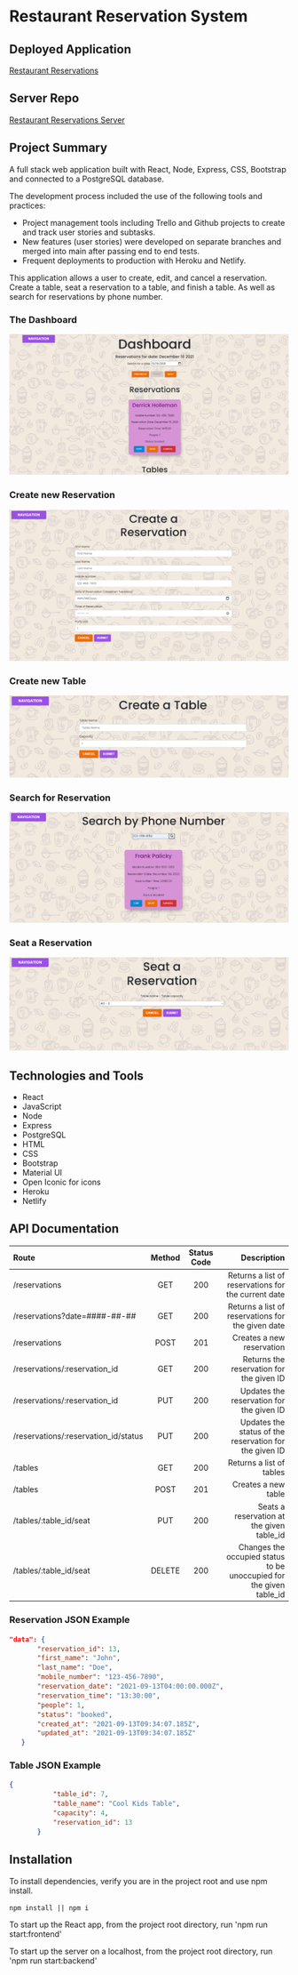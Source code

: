 # Restaurant Reservation System

## Deployed Application
[Restaurant Reservations](https://dh-restaurant-reservations.netlify.app)

## Server Repo 
[Restaurant Reservations Server](https://github.com/derrickholleman/restaurant-reservation-server)


## Project Summary
A full stack web application built with React, Node, Express, CSS, Bootstrap and connected to a PostgreSQL database.

The development process included the use of the following tools and practices:
* Project management tools including Trello and Github projects to create and track user stories and subtasks.
* New features (user stories) were developed on separate branches and merged into main after passing end to end tests.
* Frequent deployments to production with Heroku and Netlify.

This application allows a user to create, edit, and cancel a reservation. Create a table, seat a reservation to a table, and finish a table. As well as search for reservations by phone number.

### The Dashboard
![dashboard](src/images/dashboard.png)
### Create new Reservation
![create-a-reservation](src/images/create-a-reservation.png)
### Create new Table
![create-a-table](src/images/create-a-table.png)
### Search for Reservation
![search-for-reservation](src/images/search-by-phone-number.png)
### Seat a Reservation
![seat-a-reservation](src/images/seat-a-reservation.png)


## Technologies and Tools
* React
* JavaScript
* Node
* Express
* PostgreSQL
* HTML
* CSS
* Bootstrap
* Material UI
* Open Iconic for icons
* Heroku
* Netlify

## API Documentation

| Route       | Method      | Status Code | Description   |
| :---        |    :----:   |     :----:   |        ---:  |
| /reservations      | GET   | 200  | Returns a list of reservations for the current date |
| /reservations?date=####-##-##      | GET |  200    | Returns a list of reservations for the given date |
| /reservations      | POST  | 201    | Creates a new reservation |
| /reservations/:reservation_id      | GET  | 200     | Returns the reservation for the given ID |
| /reservations/:reservation_id      | PUT  | 200     | Updates the reservation for the given ID |
| /reservations/:reservation_id/status      | PUT  | 200     | Updates the status of the reservation for the given ID |
| /tables   | GET  | 200      | Returns a list of tables     |
| /tables   | POST  | 201      | Creates a new table     |
| /tables/:table_id/seat   | PUT | 200      | Seats a reservation at the given table_id     |
| /tables/:table_id/seat   | DELETE  | 200      | Changes the occupied status to be unoccupied for the given table_id     |


 ### Reservation JSON Example
 ```json
"data": {
        "reservation_id": 13,
        "first_name": "John",
        "last_name": "Doe",
        "mobile_number": "123-456-7890",
        "reservation_date": "2021-09-13T04:00:00.000Z",
        "reservation_time": "13:30:00",
        "people": 1,
        "status": "booked",
        "created_at": "2021-09-13T09:34:07.185Z",
        "updated_at": "2021-09-13T09:34:07.185Z"
    }
```

### Table JSON Example
 ```json
{
            "table_id": 7,
            "table_name": "Cool Kids Table",
            "capacity": 4,
            "reservation_id": 13
        }
```
## Installation
To install dependencies, verify you are in the project root and use npm install.
```
npm install || npm i
```

To start up the React app, from the project root directory, run 'npm run start:frontend'

To start up the server on a localhost, from the project root directory, run 'npm run start:backend'